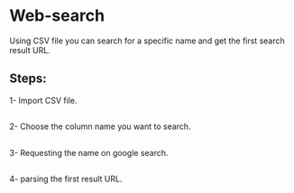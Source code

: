 # Web-search
Using CSV file you can search for a specific name and get the first search result URL.

## Steps:
1- Import CSV file.
##
2- Choose the column name you want to search.
##
3- Requesting the name on google search.
##
4- parsing the first result URL.
